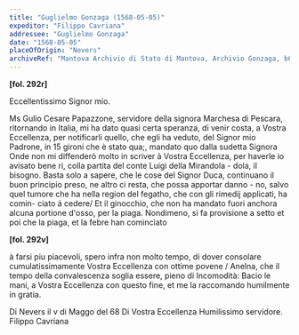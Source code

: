 ```yaml
---
title: "Guglielmo Gonzaga (1568-05-05)"
expeditor: "Filippo Cavriana"
addressee: "Guglielmo Gonzaga"
date: "1568-05-05"
placeOfOrigin: "Nevers"
archiveRef: "Mantova Archivio di Stato di Mantova, Archivio Gonzaga, b654, fols. 292r-292v"
---
```



**[fol. 292r]**

Eccellentissimo Signor  mio.

 Ms Gulio Cesare Papazzone, servidore della  signora Marchesa di Pescara, ritornando in  Italia, mi ha dato quasi certa speranza,  di venir costa, a Vostra Eccellenza, per notificarli quello,  che egli ha veduto, del Signor  mio Padrone, in 15  gironi che è stato qua;, mandato <span class="unclear">quo</span> dalla  sudetta Signora  Onde non mi diffenderò molto  in scriver à Vostra Eccellenza, per haverle io avisato bene  ri, colla partita del conte Luigi della Mirandola -
dola, il bisogno. Basta solo a sapere, che le  cose del Signor  Duca, continuano il buon principio  preso, ne altro ci resta, che possa apportar danno -
no, salvo quel tumore che ha nella region del  fegatho, che con gli rimedij applicati, ha comin-
ciato á cedere/ Et il ginocchio, che non ha  mandato fuori anchora alcuna portione d'osso, per  la piaga. Nondimeno, si fa provisione a <span class="unclear">setto</span> et poi che la piaga, et la febre han cominciato


**[fol. 292v]**

à farsi piu piacevoli, spero infra non  molto  tempo, di dover consolare cumulatissimamente  Vostra Eccellenza  con ottime povene / <span class="unclear">Anelna</span>, che il  tempo della convalescenza  soglia essere, pieno  di Incomodità: Bacio le mani, a Vostra Eccellenza  con  questo fine, et me la raccomando humilmente  in gratia.

Di Nevers il v di Maggo del 68 Di Vostra Eccellenza  Humilissimo  servidore.
                     Filippo Cavriana

